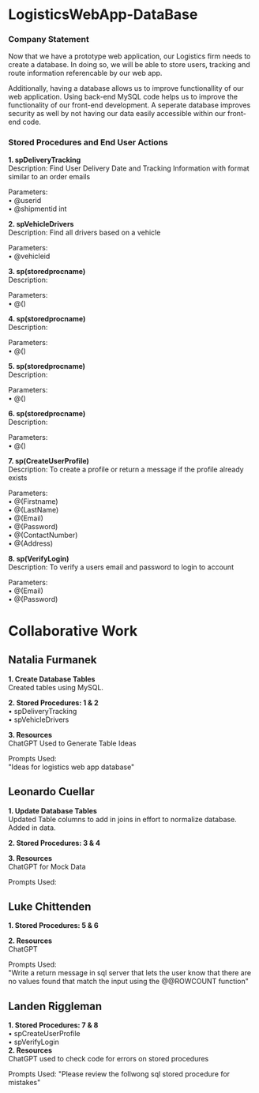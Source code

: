 # LogisticsWebApp-DataBase
### Company Statement
Now that we have a prototype web application, our Logistics firm needs to create a database. 
In doing so, we will be able to store users, tracking and route information referencable by our web app. 
<p> Additionally, having a database allows us to improve functionallity of our web application. Using back-end MySQL code helps us to improve the functionality of our front-end development. A seperate database improves security as well by not having our data easily accessible within our front-end code. </p>

### Stored Procedures and End User Actions
<strong> 1. spDeliveryTracking </strong>
<br> Description: Find User Delivery Date and Tracking Information with format similar to an order emails </br>
<p> Parameters: 
<br> • @userid 
<br> • @shipmentid int </p>

<strong> 2. spVehicleDrivers </strong>
<br> Description: Find all drivers based on a vehicle </br>
<p> Parameters: 
<br> • @vehicleid </p>

<strong> 3. sp(storedprocname) </strong>
<br> Description: </br>
<p> Parameters:
<br> • @() </p>

<strong> 4. sp(storedprocname) </strong>
<br> Description:  </br>
<p> Parameters: 
<br> • @() </p>

<strong> 5. sp(storedprocname) </strong>
<br> Description:  </br>
<p> Parameters: 
<br> • @() </p>

<strong> 6. sp(storedprocname) </strong>
<br> Description:  </br>
<p> Parameters: 
<br> • @() </p>

<strong> 7. sp(CreateUserProfile) </strong>
<br> Description: To create a profile or return a message if the profile already exists  </br>
<p> Parameters:
<br> • @(Firstname)
<br> • @(LastName)
<br> • @(Email)
<br> • @(Password)
<br> • @(ContactNumber)
<br> • @(Address) </p>

<strong> 8. sp(VerifyLogin) </strong>
<br> Description: To verify a users email and password to login to account  </br>
<p> Parameters: 
<br> • @(Email)
<br> • @(Password) </p>

# Collaborative Work
## Natalia Furmanek 
<strong>1. Create Database Tables </strong>
<br> Created tables using MySQL. <br>

<strong>2. Stored Procedures: 1 & 2 </strong>
<br>  • spDeliveryTracking </br>
 • spVehicleDrivers

<strong>3. Resources </strong>
<br> ChatGPT Used to Generate Table Ideas </br>
<p> Prompts Used: 
<br> "Ideas for logistics web app database" </br>
</p>

## Leonardo Cuellar
<strong>1. Update Database Tables </strong>
<br> Updated Table columns to add in joins in effort to normalize database. Added in data. </br>

<strong>2. Stored Procedures: 3 & 4 </strong>

<strong>3. Resources </strong>
<br> ChatGPT for Mock Data </br>
<p> Prompts Used: </p>

## Luke Chittenden
<strong>1. Stored Procedures: 5 & 6 </strong>

<strong>2. Resources </strong>
<br> ChatGPT </br>
<p> Prompts Used:
<br> "Write a return message in sql server that lets the user know that there are no values found that match the input using the @@ROWCOUNT function"</br>
</p>

## Landen Riggleman
<strong>1. Stored Procedures: 7 & 8 </strong>
<br>  • spCreateUserProfile </br>
 • spVerifyLogin </br>
<strong>2. Resources </strong>
<br> ChatGPT used to check code for errors on stored procedures  </br>
<p> Prompts Used: "Please review the follwong sql stored procedure for mistakes" </p>
